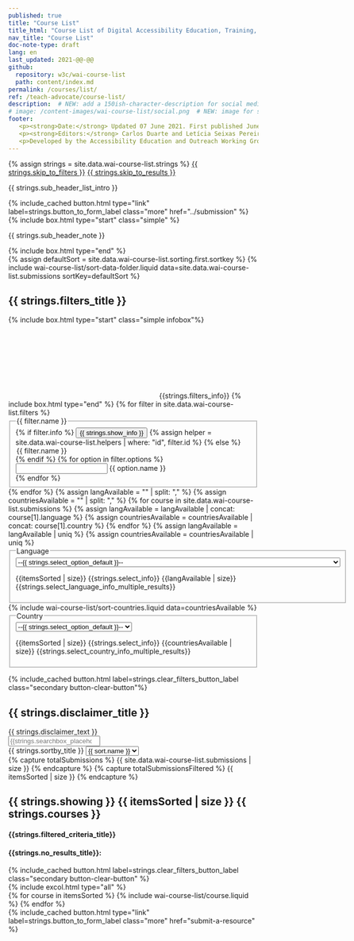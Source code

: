 ```yaml
---
published: true
title: "Course List"
title_html: "Course List of Digital Accessibility Education, Training, and Certification" 
nav_title: "Course List"
doc-note-type: draft
lang: en
last_updated: 2021-@@-@@
github:
  repository: w3c/wai-course-list
  path: content/index.md
permalink: /courses/list/
ref: /teach-advocate/course-list/
description:  # NEW: add a 150ish-character-description for social media   # translate the description
# image: /content-images/wai-course-list/social.png  # NEW: image for social media (leave commented out if we don't have a specific one for this reource)
footer: 
   <p><strong>Date:</strong> Updated 07 June 2021. First published June 2022.</p>
   <p><strong>Editors:</strong> Carlos Duarte and Letícia Seixas Pereira. <span>Contributors:<span> <a href="https://www.w3.org/WAI/about/groups/eowg/participants/">EOWG Participants</a>.</p>
   <p>Developed by the Accessibility Education and Outreach Working Group (<a href="http://www.w3.org/WAI/EO/">EOWG</a>). Developed as part of the <a href="https://www.w3.org/WAI/about/projects/wai-coop/">WAI-CooP project</a>, co-funded by the European Commission.</p>
---
```


<style> 
{% include wai-course-list/css/styles.css %}
</style>
{% assign strings = site.data.wai-course-list.strings %}
<a href="#filters_title" class="button button--skip-link" accesskey="f">{{ strings.skip_to_filters }}</a>
<a href="#status" class="button button--skip-link" accesskey="r">{{ strings.skip_to_results }}</a>
<div class="header-sup" id="main">
    <div class="header-left">
        <p>{{ strings.sub_header_list_intro }}</p>
        {% include_cached button.html type="link" label=strings.button_to_form_label class="more" href="../submission" %}
    </div>
    <div class="header-right">
        {% include box.html type="start" class="simple" %}
        <p>{{ strings.sub_header_note }}</p>
        {% include box.html type="end" %}
    </div>

</div>
{% assign defaultSort = site.data.wai-course-list.sorting.first.sortkey %}
{% include wai-course-list/sort-data-folder.liquid data=site.data.wai-course-list.submissions sortKey=defaultSort %} 
<div id="app">
    <div id="left-col" class="courses-filters">
        <form data-filter-form action="...">
            <h2 id="filters_title">{{ strings.filters_title }}</h2>
            {% include box.html type="start" class="simple infobox"%}
            <svg focusable="false" aria-label="Information about the filters" class="i-info"><use xlink:href="/assets/images/icons.svg#icon-info"></use></svg>
            {{strings.filters_info}}
            {% include box.html type="end" %}
            {% for filter in site.data.wai-course-list.filters %}
            <fieldset id="{{ filter.id }}">
                {% if filter.info %}
                <legend class="label">{{ filter.name }}</legend>
                <button type="button" class="showhidebutton button-small helperbutton" aria-label="{{strings.info_about}} {{ filter.name }}" aria-expanded="false" aria-controls="info_about{{ filter.name}}" data-target="#info_about{{ filter.name }}" data-showtext="{{ strings.show_info }}" data-hidetext="{{ strings.hide_info }}">{{ strings.show_info }}</button>
                {% assign helper = site.data.wai-course-list.helpers | where: "id", filter.id %}
                <div class="helperinfo" id="info_about{{ filter.name}}" hidden="hidden">
                    <p>{{ helper[0].description }}</p>
                </div>
                {% else %}
                 <legend class="label">{{ filter.name }}</legend>
                {% endif %}
                {% for option in filter.options %}
                <div class="filter-options field">
                    <input type="{{ filter.type }}" id="filter-{{ option.id }}" name="{{ option.id }}">
                    <label for="filter-{{ option.id }}"><span class='filterName'>{{ option.name }}</span> <span class="filterPreCounter"></span></label>
                </div>
                {% endfor %}
            </fieldset>
            {% endfor %}
            {% assign langAvailable = "" | split: "," %}
            {% assign countriesAvailable = "" | split: "," %}
            {% for course in site.data.wai-course-list.submissions %}
                {% assign langAvailable = langAvailable | concat: course[1].language %} 
                {% assign countriesAvailable = countriesAvailable | concat: course[1].country %} 
            {% endfor %}
            {% assign langAvailable = langAvailable | uniq %}
            {% assign countriesAvailable = countriesAvailable | uniq %}
            <fieldset>
                <legend id="language_label">Language</legend>
                <div class="filter-options field">
                    <select name="language" id="language" aria-labelledby="language_label">
                        <option value="">--{{ strings.select_option_default }}--</option>
                        {% for language in langAvailable %}
                        <option value="{{ language }}">{{ site.data.wai-course-list.lang[language].name }} ({{
                            site.data.wai-course-list.lang[language].nativeName}})</option>
                        {% endfor %}
                    </select>
                </div>
                <p class="expl" tabindex=0>
                <span class="total-select-courses" id="total-select-courses-lang">{{itemsSorted | size}} {{strings.select_info}} </span> <span id="total-lang-courses">{{langAvailable | size}} {{strings.select_language_info_multiple_results}}</span>
                </p>
            </fieldset>
            {% include wai-course-list/sort-countries.liquid data=countriesAvailable %}
            <fieldset>
                <legend id="country_label">Country</legend>
                <div class="filter-options field">
                    <select name="country" id="country" aria-labelledby="country_label">
                        <option value="">--{{ strings.select_option_default }}--</option>
                        {% for country in orderedCountries %}
                        <option value="{{ country[2] }}">{{ country[0] }} ({{ country[1] }})</option>
                        {% endfor %}
                    </select>
                </div>
                <p class="expl" tabindex=0>
                <span class="total-select-courses" id="total-select-courses-country">{{itemsSorted | size}} {{strings.select_info}} </span> <span id="total-country-courses">{{countriesAvailable | size}} {{strings.select_country_info_multiple_results}}</span> 
                </p>
            </fieldset>
        </form>
        {% include_cached button.html label=strings.clear_filters_button_label class="secondary button-clear-button"%}
        <div id="disclaimer">
            <h2>{{ strings.disclaimer_title }}</h2>
            {{ strings.disclaimer_text }}
        </div>
    </div>
    <div id="courses-list">
        <div class="courses-list-header">
            <div class="field">
                <input type="search" id="search" placeholder="{{strings.searchbox_placeholder}}">
            </div>
            <div class="field" class="sort-by">
                <label for="select">{{ strings.sortby_title }}</label>
                <select id="select" class="field">
                    {% for sort in site.data.wai-course-list.sorting %}
                        {% if sort.selected == "true" %}
                            <option value="{{ sort.id }}" selected>{{ sort.name }}</option>
                        {% else %}
                            <option value="{{ sort.id }}">{{ sort.name }}</option>
                        {% endif %}
                    {% endfor %}
                </select>
            </div>     
        </div>
        {% capture totalSubmissions %}
        {{ site.data.wai-course-list.submissions | size }}
        {% endcapture %}
        {% capture totalSubmissionsFiltered %}
        {{ itemsSorted | size }}
        {% endcapture %}
        <div id="status" tabindex="0" aria-live="polite" role="status">
            <h2 id="total-courses">{{ strings.showing }} <span>{{ itemsSorted | size }} </span> {{ strings.courses }}</h2>
        </div>  
        <div class="box hidden-element results-box">
            <div id="filter-courses-info" class="box-h">
                <h4 id="default-results-title">{{strings.filtered_criteria_title}}</h4>
                <h4 id="no-results-title">{{strings.no_results_title}}:</h4>
                <div class="div-clear-filters">
                    {% include_cached button.html label=strings.clear_filters_button_label class="secondary button-clear-button" %}
                </div>
            </div>
            <div class="details-criteria box-i"></div>
        </div>
        {% include excol.html type="all" %}
        <div class="courses-list">
            {% for course in itemsSorted %}
                {% include wai-course-list/course.liquid %}
            {% endfor %}            
        </div>
        <!--         
        {% for course in itemsSorted %}
            {% include wai-course-list/course.liquid %}
        {% endfor %}    
 -->    </div>
    
</div>
<div class="button-submit-end">
    {% include_cached button.html type="link" label=strings.button_to_form_label class="more" href="submit-a-resource" %}  
</div>

<script>
{% include wai-course-list/js/courses.js %}
</script>
